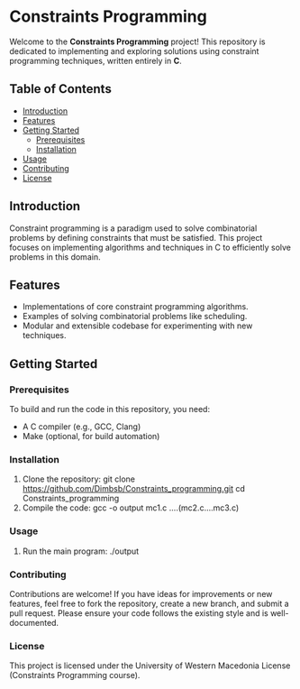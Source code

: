 # Constraints Programming

Welcome to the **Constraints Programming** project! This repository is dedicated to implementing and exploring solutions using constraint programming techniques, written entirely in **C**.

## Table of Contents

- [Introduction](#introduction)
- [Features](#features)
- [Getting Started](#getting-started)
  - [Prerequisites](#prerequisites)
  - [Installation](#installation)
- [Usage](#usage)
- [Contributing](#contributing)
- [License](#license)

## Introduction

Constraint programming is a paradigm used to solve combinatorial problems by defining constraints that must be satisfied. This project focuses on implementing algorithms and techniques in C to efficiently solve problems in this domain.

## Features

- Implementations of core constraint programming algorithms.
- Examples of solving combinatorial problems like scheduling.
- Modular and extensible codebase for experimenting with new techniques.

## Getting Started

### Prerequisites

To build and run the code in this repository, you need:

- A C compiler (e.g., GCC, Clang)
- Make (optional, for build automation)

### Installation

1. Clone the repository:
   git clone https://github.com/Dimbsb/Constraints_programming.git
   cd Constraints_programming
2. Compile the code:
  gcc -o output mc1.c  ....(mc2.c....mc3.c)

### Usage
1. Run the main program:
   ./output

### Contributing
Contributions are welcome! If you have ideas for improvements or new features, feel free to fork the repository, create a new branch, and submit a pull request. 
Please ensure your code follows the existing style and is well-documented.

### License
This project is licensed under the University of Western Macedonia License (Constraints Programming course).  
